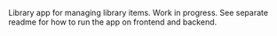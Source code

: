 Library app for managing library items. Work in progress.
See separate readme for how to run the app on frontend and backend.